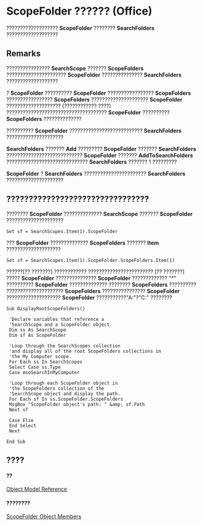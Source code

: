 
# ScopeFolder ?????? (Office)

??????????????????? **ScopeFolder** ???????? **SearchFolders** ???????????????????


## Remarks

???????????????? **SearchScope** ??????? **ScopeFolders** ?????????????????????? **ScopeFolder** ??????????????? **SearchFolders** ???????????????????

?  **ScopeFolder** ?????????? **ScopeFolder** ????????????????? **ScopeFolders** ????????????????? **ScopeFolders** ????????????????????? **ScopeFolder** ???????????????????? (???????????? ????) ????????????????????????????????????? **ScopeFolder** ?????????? **ScopeFolders** ??????????????

??????????  **ScopeFolder** ??????????????????????????? **SearchFolders** ?????????????????????

 **SearchFolders** ??????? **Add** ????????? **ScopeFolder** ??????? **SearchFolders** ???????????????????????????? **ScopeFolder** ??????? **AddToSearchFolders** ?????????????????????????????? **SearchFolders** ??????? 1 ?????????

 **ScopeFolder** ? **SearchFolders** ??????????????????????? **SearchFolders** ?????????????????????


## ????????????????????????????????

????????  **ScopeFolder** ?????????????? **SearchScope** ??????? **ScopeFolder** ?????????????????????


```
Set sf = SearchScopes.Item(1).ScopeFolder
```

???  **ScopeFolder** ?????????????? **ScopeFolders** ??????? **Item** ????????????????????




```
Set sf = SearchScopes.Item(1).ScopeFolder.ScopeFolders.Item(1)
```

??????[?? ???????] ???????????? ???????????????????????? [?? ???????] ?????  **ScopeFolder** ??????????????? **ScopeFolder** ????????????? "*" ?????????? **ScopeFolder** ?????????????? ???????? **ScopeFolders** ?????????? ????????????????????? **ScopeFolders** ???????????????? **ScopeFolder** ???????????????????? **ScopeFolder** ???????????"A:\"?"C:\" ????????




```
Sub DisplayRootScopeFolders() 
 
 'Declare variables that reference a 
 'SearchScope and a ScopeFolder object. 
 Dim ss As SearchScope 
 Dim sf As ScopeFolder 
 
 'Loop through the SearchScopes collection 
 'and display all of the root ScopeFolders collections in 
 'the My Computer scope. 
 For Each ss In SearchScopes 
 Select Case ss.Type 
 Case msoSearchInMyComputer 
 
 'Loop through each ScopeFolder object in 
 'the ScopeFolders collection of the 
 'SearchScope object and display the path. 
 For Each sf In ss.ScopeFolder.ScopeFolders 
 MsgBox "ScopeFolder object's path: " &amp; sf.Path 
 Next sf 
 
 Case Else 
 End Select 
 Next 
 
End Sub
```


## ????


#### ??


[Object Model Reference](499c789a-aba2-0fad-649a-0ea964cd3b5e.md)
#### ????????


[ScopeFolder Object Members](http://msdn.microsoft.com/library/fff43b61-3635-48cf-1960-38ac5ec666d8%28Office.15%29.aspx)